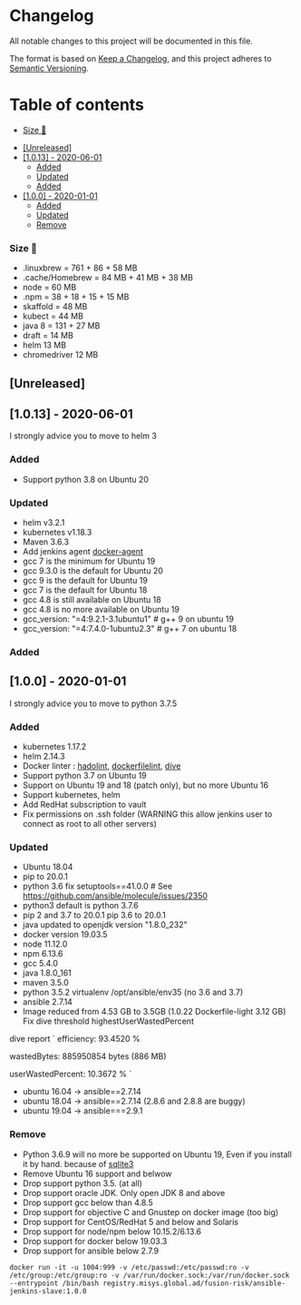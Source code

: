 # Changelog

All notable changes to this project will be documented in this file.

The format is based on [Keep a Changelog](https://keepachangelog.com/en/1.0.0/),
and this project adheres to [Semantic Versioning](https://semver.org/spec/v2.0.0.html).

# Table of contents

<!-- toc -->

  * [Size 🌈](#size-%F0%9F%8C%88)
- [[Unreleased]](#unreleased)
- [[1.0.13] - 2020-06-01](#1013---2020-06-01)
  * [Added](#added)
  * [Updated](#updated)
  * [Added](#added-1)
- [[1.0.0] - 2020-01-01](#100---2020-01-01)
  * [Added](#added-2)
  * [Updated](#updated-1)
  * [Remove](#remove)

<!-- tocstop -->

### Size 🌈

 - .linuxbrew = 761 + 86 + 58 MB
 - .cache/Homebrew = 84 MB + 41 MB + 38 MB
 - node = 60 MB
 - .npm = 38 + 18 + 15 + 15 MB
 - skaffold = 48 MB
 - kubect = 44 MB
 - java 8 = 131 + 27 MB
 - draft = 14 MB
 - helm 13 MB
 - chromedriver 12 MB

## [Unreleased]

<!--lint disable no-undefined-references-->
## [1.0.13] - 2020-06-01

I strongly advice you to move to helm 3

### Added
- Support python 3.8 on Ubuntu 20

### Updated
- helm v3.2.1
- kubernetes v1.18.3
- Maven 3.6.3
- Add jenkins agent [docker-agent](https://github.com/jenkinsci/docker-agent)
- gcc 7 is the minimum for Ubuntu 19
- gcc 9.3.0 is the default for Ubuntu 20
- gcc 9 is the default for Ubuntu 19
- gcc 7 is the default for Ubuntu 18
- gcc 4.8 is still available on Ubuntu 18
- gcc 4.8 is no more available on Ubuntu 19
- gcc_version: "=4:9.2.1-3.1ubuntu1" # g++ 9 on ubuntu 19
- gcc_version: "=4:7.4.0-1ubuntu2.3" # g++ 7 on ubuntu 18

### Added

<!--lint disable no-undefined-references-->
## [1.0.0] - 2020-01-01

I strongly advice you to move to python 3.7.5

### Added
- kubernetes 1.17.2
- helm 2.14.3
- Docker linter : [hadolint](https://github.com/hadolint/hadolint), [dockerfilelint](https://hub.docker.com/r/replicated/dockerfilelint/), [dive](https://github.com/wagoodman/dive)
- Support python 3.7 on Ubuntu 19
- Support on Ubuntu 19 and 18 (patch only), but no more Ubuntu 16
- Support kubernetes, helm
- Add RedHat subscription to vault
- Fix permissions on .ssh folder (WARNING this allow jenkins user to connect as root to all other servers)

### Updated
- Ubuntu 18.04
- pip to 20.0.1
- python 3.6 fix setuptools==41.0.0 # See https://github.com/ansible/molecule/issues/2350
- python3 default is python 3.7.6
- pip 2 and 3.7 to 20.0.1 pip 3.6 to 20.0.1
- java updated to openjdk version "1.8.0_232"
- docker version 19.03.5
- node 11.12.0
- npm 6.13.6
- gcc 5.4.0
- java 1.8.0_161
- maven 3.5.0
- python 3.5.2 virtualenv /opt/ansible/env35 (no 3.6 and 3.7)
- ansible 2.7.14
- Image reduced from 4.53 GB to 3.5GB (1.0.22 Dockerfile-light 3.12 GB)
  Fix dive threshold highestUserWastedPercent

dive report
`
  efficiency: 93.4520 %

  wastedBytes: 885950854 bytes (886 MB)

  userWastedPercent: 10.3672 %
`

 - ubuntu 16.04 -> ansible==2.7.14
 - ubuntu 18.04 -> ansible==2.7.14 (2.8.6 and 2.8.8 are buggy)
 - ubuntu 19.04 -> ansible===2.9.1

### Remove
- Python 3.6.9 will no more be supported on Ubuntu 19, Even if you install it by hand. because of [sqlite3](https://github.com/gunthercox/chatterbot-corpus/issues/116)
- Remove Ubuntu 16 support and belwow
- Drop support python 3.5. (at all)
- Drop support oracle JDK. Only open JDK 8 and above
- Drop support gcc below than 4.8.5
- Drop support for objective C and Gnustep on docker image (too big)
- Drop support for CentOS/RedHat 5 and below and Solaris
- Drop support for node/npm below 10.15.2/6.13.6
- Drop support for docker below 19.03.3
- Drop support for ansible below 2.7.9

`docker run -it -u 1004:999 -v /etc/passwd:/etc/passwd:ro -v /etc/group:/etc/group:ro -v /var/run/docker.sock:/var/run/docker.sock --entrypoint /bin/bash registry.misys.global.ad/fusion-risk/ansible-jenkins-slave:1.0.0`
